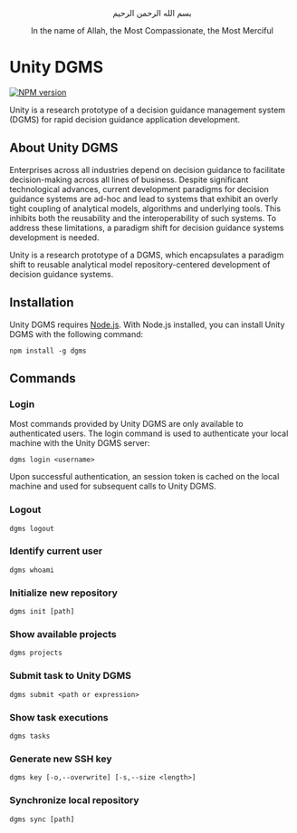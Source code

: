 <p align="center">&#1576;&#1587;&#1605; &#1575;&#1604;&#1604;&#1607; &#1575;&#1604;&#1585;&#1581;&#1605;&#1606; &#1575;&#1604;&#1585;&#1581;&#1610;&#1605;</p>
<p align="center">In the name of Allah, the Most Compassionate, the Most Merciful</p>

# Unity DGMS

[![NPM version](http://img.shields.io/npm/v/dgms.svg?style=flat)](http://badge.fury.io/js/dgms)

Unity is a research prototype of a decision guidance management system (DGMS) for rapid decision guidance application development.

## About Unity DGMS
Enterprises across all industries depend on decision guidance to facilitate decision-making across all lines of business. Despite significant technological advances, current development paradigms for decision guidance systems are ad-hoc and lead to systems that exhibit an overly tight coupling of analytical models, algorithms and underlying tools. This inhibits both the reusability and the interoperability of such systems. To address these limitations, a paradigm shift for decision guidance systems development is needed.

Unity is a research prototype of a DGMS, which encapsulates a paradigm shift to reusable analytical model repository-centered development of decision guidance systems.
 
## Installation

Unity DGMS requires [Node.js](https://nodejs.org).
With Node.js installed, you can install Unity DGMS with the following command:

```
npm install -g dgms
```

## Commands

### Login

Most commands provided by Unity DGMS are only available to authenticated users. The login command is used to authenticate your local machine with the Unity DGMS server:

```
dgms login <username>
```

Upon successful authentication, an session token is cached on the local machine and used for subsequent calls to Unity DGMS.

### Logout

```
dgms logout
```

### Identify current user

```
dgms whoami
```

### Initialize new repository
```
dgms init [path]
```

### Show available projects
```
dgms projects
```

### Submit task to Unity DGMS
```
dgms submit <path or expression>
```

### Show task executions
```
dgms tasks
```

### Generate new SSH key
```
dgms key [-o,--overwrite] [-s,--size <length>]
```

### Synchronize local repository
```
dgms sync [path]
```
